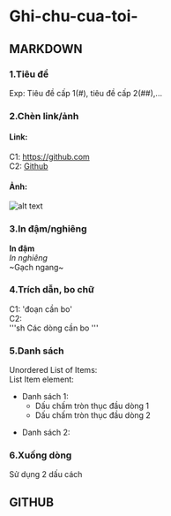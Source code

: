 # Ghi-chu-cua-toi-
## MARKDOWN
### 1.Tiêu đề  
Exp: Tiêu đề cấp 1(#), tiêu đề cấp 2(##),...  

### 2.Chèn link/ảnh 
#### Link:
C1: https://github.com  
C2: [Github](https://github.com) 
#### Ảnh: 
![alt text](https://i.imgur.com/rAsrKG7.jpeg) 
### 3.In đậm/nghiêng
**In đậm**     
*In nghiêng*   
~Gạch ngang~
### 4.Trích dẫn, bo chữ 
C1: 'đoạn cần bo'  
C2:   
'''sh
Các dòng cần bo 
'''
### 5.Danh sách 
Unordered List of Items:  
List Item element:  
- Danh sách 1:
  <ul> 
  <li>Dấu chấm tròn thục đầu dòng 1</li>
  <li>Dấu chấm tròn thục đầu dòng 2</li>
  </ul>
* Danh sách 2:  
### 6.Xuống dòng
Sử dụng 2 dấu cách 
## GITHUB

